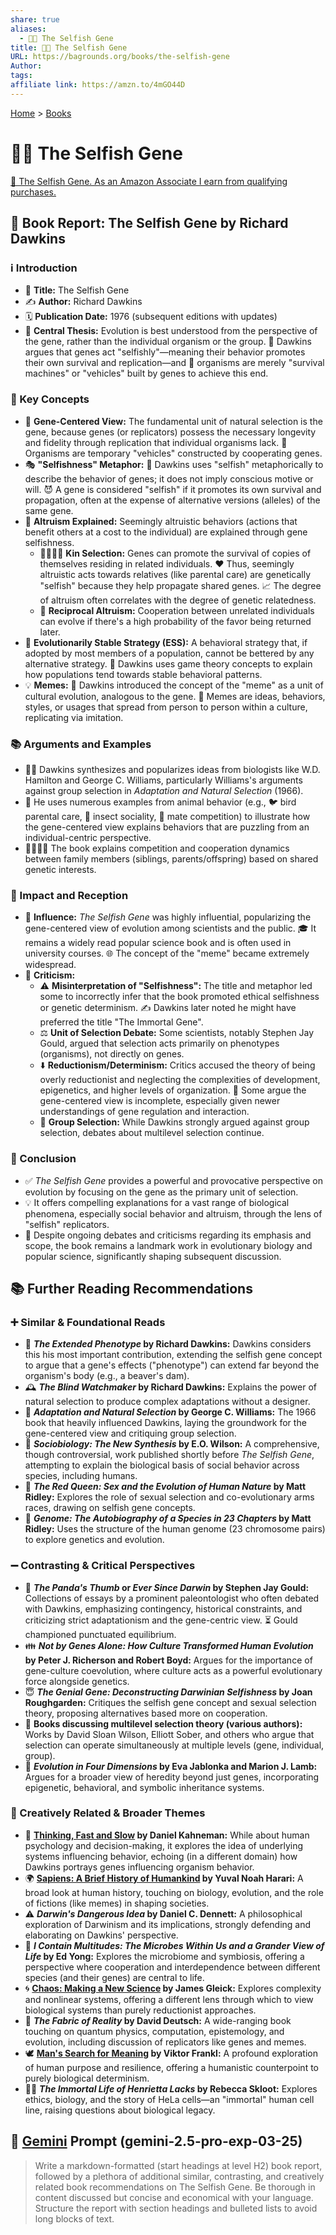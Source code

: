 ```yaml
---
share: true
aliases:
  - 👤🧬 The Selfish Gene
title: 👤🧬 The Selfish Gene
URL: https://bagrounds.org/books/the-selfish-gene
Author: 
tags: 
affiliate link: https://amzn.to/4mGO44D
---
```

[Home](../index.md) > [Books](./index.md)  
# 👤🧬 The Selfish Gene  
[🛒 The Selfish Gene. As an Amazon Associate I earn from qualifying purchases.](https://amzn.to/4mGO44D)  
  
## 📖 Book Report: The Selfish Gene by Richard Dawkins  
  
### ℹ️ Introduction  
  
* 🔖 **Title:** The Selfish Gene  
* ✍️ **Author:** Richard Dawkins  
* 🗓️ **Publication Date:** 1976 (subsequent editions with updates)  
* 🔑 **Central Thesis:** Evolution is best understood from the perspective of the gene, rather than the individual organism or the group. 🧬 Dawkins argues that genes act "selfishly"—meaning their behavior promotes their own survival and replication—and 🤖 organisms are merely "survival machines" or "vehicles" built by genes to achieve this end.  
  
### 🧬 Key Concepts  
  
* 🔬 **Gene-Centered View:** The fundamental unit of natural selection is the gene, because genes (or replicators) possess the necessary longevity and fidelity through replication that individual organisms lack. 🚌 Organisms are temporary "vehicles" constructed by cooperating genes.  
* 🎭 **"Selfishness" Metaphor:** 💬 Dawkins uses "selfish" metaphorically to describe the behavior of genes; it does not imply conscious motive or will. 😈 A gene is considered "selfish" if it promotes its own survival and propagation, often at the expense of alternative versions (alleles) of the same gene.  
* 🤝 **Altruism Explained:** Seemingly altruistic behaviors (actions that benefit others at a cost to the individual) are explained through gene selfishness.  
    * 👨‍👩‍👧‍👦 **Kin Selection:** Genes can promote the survival of copies of themselves residing in related individuals. ❤️ Thus, seemingly altruistic acts towards relatives (like parental care) are genetically "selfish" because they help propagate shared genes. 📈 The degree of altruism often correlates with the degree of genetic relatedness.  
    * 🔄 **Reciprocal Altruism:** Cooperation between unrelated individuals can evolve if there's a high probability of the favor being returned later.  
* 🎯 **Evolutionarily Stable Strategy (ESS):** A behavioral strategy that, if adopted by most members of a population, cannot be bettered by any alternative strategy. 🧮 Dawkins uses game theory concepts to explain how populations tend towards stable behavioral patterns.  
* 💡 **Memes:** 🧠 Dawkins introduced the concept of the "meme" as a unit of cultural evolution, analogous to the gene. 🌟 Memes are ideas, behaviors, styles, or usages that spread from person to person within a culture, replicating via imitation.  
  
### 📚 Arguments and Examples  
  
* 👨‍🔬 Dawkins synthesizes and popularizes ideas from biologists like W.D. Hamilton and George C. Williams, particularly Williams's arguments against group selection in *Adaptation and Natural Selection* (1966).  
* 🐾 He uses numerous examples from animal behavior (e.g., 🐦 bird parental care, 🐜 insect sociality, 🤼 mate competition) to illustrate how the gene-centered view explains behaviors that are puzzling from an individual-centric perspective.  
* 👨‍👩‍👧‍👦 The book explains competition and cooperation dynamics between family members (siblings, parents/offspring) based on shared genetic interests.  
  
### 📢 Impact and Reception  
  
* 🚀 **Influence:** *The Selfish Gene* was highly influential, popularizing the gene-centered view of evolution among scientists and the public. 🎓 It remains a widely read popular science book and is often used in university courses. 🌐 The concept of the "meme" became extremely widespread.  
* 🤔 **Criticism:**  
    * ⚠️ **Misinterpretation of "Selfishness":** The title and metaphor led some to incorrectly infer that the book promoted ethical selfishness or genetic determinism. ✍️ Dawkins later noted he might have preferred the title "The Immortal Gene".  
    * ⚖️ **Unit of Selection Debate:** Some scientists, notably Stephen Jay Gould, argued that selection acts primarily on phenotypes (organisms), not directly on genes.  
    * ⬇️ **Reductionism/Determinism:** Critics accused the theory of being overly reductionist and neglecting the complexities of development, epigenetics, and higher levels of organization. 🧩 Some argue the gene-centered view is incomplete, especially given newer understandings of gene regulation and interaction.  
    * 👥 **Group Selection:** While Dawkins strongly argued against group selection, debates about multilevel selection continue.  
  
### 🏁 Conclusion  
  
* ✅ *The Selfish Gene* provides a powerful and provocative perspective on evolution by focusing on the gene as the primary unit of selection.  
* 💡 It offers compelling explanations for a vast range of biological phenomena, especially social behavior and altruism, through the lens of "selfish" replicators.  
* 🌟 Despite ongoing debates and criticisms regarding its emphasis and scope, the book remains a landmark work in evolutionary biology and popular science, significantly shaping subsequent discussion.  
  
## 📚 Further Reading Recommendations  
### ➕ Similar & Foundational Reads  
  
* 🧬 **_The Extended Phenotype_ by Richard Dawkins:** Dawkins considers this his most important contribution, extending the selfish gene concept to argue that a gene's effects ("phenotype") can extend far beyond the organism's body (e.g., a beaver's dam).  
* 🕰️ **_The Blind Watchmaker_ by Richard Dawkins:** Explains the power of natural selection to produce complex adaptations without a designer.  
* 🌱 **_Adaptation and Natural Selection_ by George C. Williams:** The 1966 book that heavily influenced Dawkins, laying the groundwork for the gene-centered view and critiquing group selection.  
* 🐜 **_Sociobiology: The New Synthesis_ by E.O. Wilson:** A comprehensive, though controversial, work published shortly before *The Selfish Gene*, attempting to explain the biological basis of social behavior across species, including humans.  
* 💃 **_The Red Queen: Sex and the Evolution of Human Nature_ by Matt Ridley:** Explores the role of sexual selection and co-evolutionary arms races, drawing on selfish gene concepts.  
* 📜 **_Genome: The Autobiography of a Species in 23 Chapters_ by Matt Ridley:** Uses the structure of the human genome (23 chromosome pairs) to explore genetics and evolution.  
  
### ➖ Contrasting & Critical Perspectives  
  
* 🦖 **_The Panda's Thumb_ or _Ever Since Darwin_ by Stephen Jay Gould:** Collections of essays by a prominent paleontologist who often debated with Dawkins, emphasizing contingency, historical constraints, and criticizing strict adaptationism and the gene-centric view. ⏳ Gould championed punctuated equilibrium.  
* 👪 **_Not by Genes Alone: How Culture Transformed Human Evolution_ by Peter J. Richerson and Robert Boyd:** Argues for the importance of gene-culture coevolution, where culture acts as a powerful evolutionary force alongside genetics.  
* 😇 **_The Genial Gene: Deconstructing Darwinian Selfishness_ by Joan Roughgarden:** Critiques the selfish gene concept and sexual selection theory, proposing alternatives based more on cooperation.  
* 👥 **Books discussing multilevel selection theory (various authors):** Works by David Sloan Wilson, Elliott Sober, and others who argue that selection can operate simultaneously at multiple levels (gene, individual, group).  
* 🧬 **_Evolution in Four Dimensions_ by Eva Jablonka and Marion J. Lamb:** Argues for a broader view of heredity beyond just genes, incorporating epigenetic, behavioral, and symbolic inheritance systems.  
  
### 🎨 Creatively Related & Broader Themes  
  
* 🧠 **[Thinking, Fast and Slow](./thinking-fast-and-slow.md) by Daniel Kahneman:** While about human psychology and decision-making, it explores the idea of underlying systems influencing behavior, echoing (in a different domain) how Dawkins portrays genes influencing organism behavior.  
* 🌍 **[Sapiens: A Brief History of Humankind](./sapiens-a-brief-history-of-humankind.md) by Yuval Noah Harari:** A broad look at human history, touching on biology, evolution, and the role of fictions (like memes) in shaping societies.  
* ⚠️ **_Darwin's Dangerous Idea_ by Daniel C. Dennett:** A philosophical exploration of Darwinism and its implications, strongly defending and elaborating on Dawkins' perspective.  
* 🦠 **_I Contain Multitudes: The Microbes Within Us and a Grander View of Life_ by Ed Yong:** Explores the microbiome and symbiosis, offering a perspective where cooperation and interdependence between different species (and their genes) are central to life.  
* 🌀 **[Chaos: Making a New Science](./chaos.md) by James Gleick:** Explores complexity and nonlinear systems, offering a different lens through which to view biological systems than purely reductionist approaches.  
* 🌌 **_The Fabric of Reality_ by David Deutsch:** A wide-ranging book touching on quantum physics, computation, epistemology, and evolution, including discussion of replicators like genes and memes.  
* 🕊️ **[Man's Search for Meaning](./mans-search-for-meaning.md) by Viktor Frankl:** A profound exploration of human purpose and resilience, offering a humanistic counterpoint to purely biological determinism.  
* 👩‍🔬 **_The Immortal Life of Henrietta Lacks_ by Rebecca Skloot:** Explores ethics, biology, and the story of HeLa cells—an "immortal" human cell line, raising questions about biological legacy.  
  
## 💬 [Gemini](../software/gemini.md) Prompt (gemini-2.5-pro-exp-03-25)  
> Write a markdown-formatted (start headings at level H2) book report, followed by a plethora of additional similar, contrasting, and creatively related book recommendations on The Selfish Gene. Be thorough in content discussed but concise and economical with your language. Structure the report with section headings and bulleted lists to avoid long blocks of text.